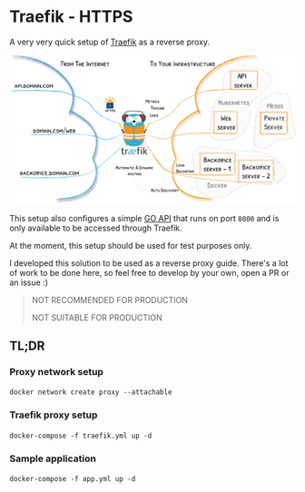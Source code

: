 # Traefik - HTTPS

A very very quick setup of [Traefik](https://github.com/containous/traefik/) as a reverse proxy.

![img](https://raw.githubusercontent.com/containous/traefik/master/docs/content/assets/img/traefik-architecture.png)

This setup also configures a simple [GO API](https://hub.docker.com/r/jeskz0rd/docker-bootcamp) that runs on port `8000` and is only available to be accessed through Traefik.

At the moment, this setup should be used for test purposes only.

I developed this solution to be used as a reverse proxy guide. There's a lot of work to be done here, so feel free to develop by your own, open a PR or an issue :)

> NOT RECOMMENDED FOR PRODUCTION
>
> NOT SUITABLE FOR PRODUCTION

## TL;DR

### Proxy network setup

`docker network create proxy --attachable`

### Traefik proxy setup

`docker-compose -f traefik.yml up -d`

### Sample application

`docker-compose -f app.yml up -d`
